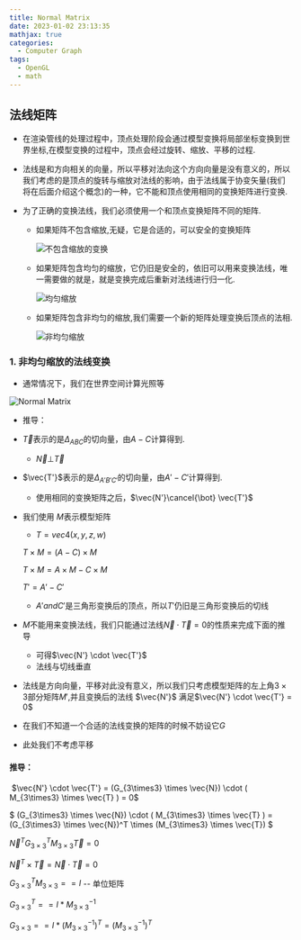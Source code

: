```yaml
---
title: Normal Matrix
date: 2023-01-02 23:13:35
mathjax: true
categories:
  - Computer Graph
tags:
  - OpenGL
  - math
---
```



## 法线矩阵
- 在渲染管线的处理过程中，顶点处理阶段会通过模型变换将局部坐标变换到世界坐标,在模型变换的过程中，顶点会经过旋转、缩放、平移的过程.

- 法线是和方向相关的向量，所以平移对法向这个方向向量是没有意义的，所以我们考虑的是顶点的旋转与缩放对法线的影响，由于法线属于协变矢量(我们将在后面介绍这个概念)的一种，它不能和顶点使用相同的变换矩阵进行变换.

- 为了正确的变换法线，我们必须使用一个和顶点变换矩阵不同的矩阵.
  - 如果矩阵不包含缩放,无疑，它是合适的，可以安全的变换矩阵

    ![不包含缩放的变换](https://raw.githubusercontent.com/Ranbun/images/main/blog/computer%20graph/Normal_Matrix_1.png "不包含缩放的变换矩阵")

  - 如果矩阵包含均匀的缩放，它仍旧是安全的，依旧可以用来变换法线，唯一需要做的就是，就是变换完成后重新对法线进行归一化.

    ![均匀缩放](https://raw.githubusercontent.com/Ranbun/images/main/blog/computer%20graph/Normal_Matrix_2.png "均匀缩放矩阵")

  - 如果矩阵包含非均匀的缩放,我们需要一个新的矩阵处理变换后顶点的法相.

    ![非均匀缩放](https://raw.githubusercontent.com/Ranbun/images/main/blog/computer%20graph/Normal_Matrix_3.png "非均匀缩放矩阵")

### 1. 非均匀缩放的法线变换

- 通常情况下，我们在世界空间计算光照等

![Normal Matrix](https://raw.githubusercontent.com/Ranbun/images/main/blog/computer%20graph/Normal_Matrix_5.png
 "Normal Matrix")

- 推导：

- $\vec{T}$表示的是$\Delta_{ABC}$的切向量，由$A - C$计算得到.
  - $\vec{N} \bot \vec{T}$
- $\vec{T'}$表示的是$\Delta_{A'B'C'}$的切向量，由$A' - C'$计算得到.
  - 使用相同的变换矩阵之后，$\vec{N'}\cancel{\bot} \vec{T'}$

- 我们使用 $M$表示模型矩阵

  - $T = vec4(x,y,z,w)$

  $T \times M = (A - C) \times M$

  $T \times M = A \times M - C \times M$

  $T' = A' - C'$

  - $A' and C'$是三角形变换后的顶点，所以$T'$仍旧是三角形变换后的切线

- $M$不能用来变换法线，我们只能通过法线$\vec{N} \cdot \vec{T} = 0$的性质来完成下面的推导

  - 可得$\vec{N'} \cdot \vec{T'}$
  - 法线与切线垂直


- 法线是方向向量，平移对此没有意义，所以我们只考虑模型矩阵的左上角$3\times3$部分矩阵$M'$,并且变换后的法线 $\vec{N'}$ 满足$\vec{N'} \cdot \vec{T'} = 0$
- 在我们不知道一个合适的法线变换的矩阵的时候不妨设它$G$
- 此处我们不考虑平移

#### 推导：

​	$\vec{N'} \cdot \vec{T'} = (G_{3\times3} \times \vec{N}) \cdot ( M_{3\times3} \times \vec{T} ) = 0$

   $ (G_{3\times3} \times \vec{N}) \cdot ( M_{3\times3} \times \vec{T} ) = (G_{3\times3} \times \vec{N})^T \times (M_{3\times3} \times \vec{T}) $

   $\vec{N}^TG_{3\times3}^TM_{3\times3}\vec{T} = 0$ 

   $\vec{N}^T \times \vec{T} = \vec{N} \cdot \vec{T} = 0$

   $G_{3\times3}^TM_{3\times3} == I$ -- 单位矩阵

   $G_{3\times3}^T == I * M_{3\times3}^{-1}$

   $G_{3\times3} == I * (M_{3\times3}^{-1})^T = (M_{3\times3}^{-1})^T$

